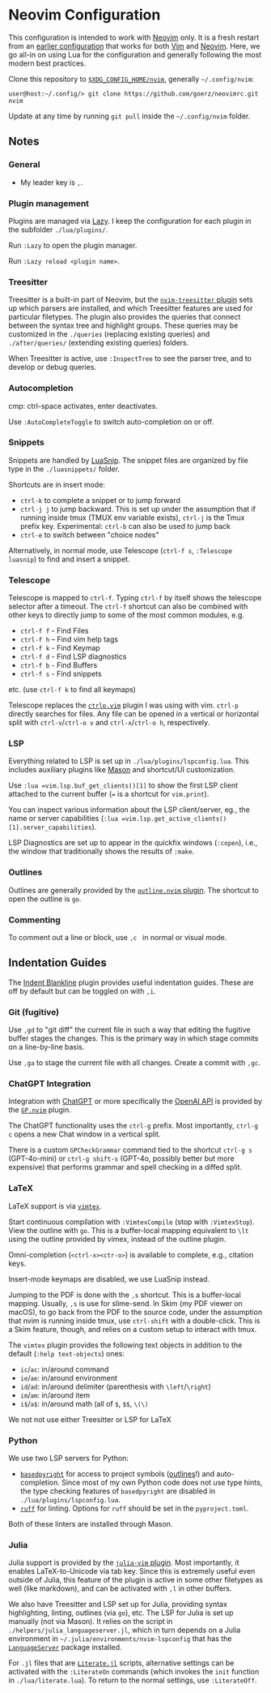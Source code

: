 # Neovim Configuration

This configuration is intended to work with [Neovim][] only. It is a fresh restart from an [earlier configuration](https://github.com/goerz/vimrc) that works for both [Vim][] and [Neovim][]. Here, we go all-in on using Lua for the configuration and generally following the most modern best practices.

Clone this repository to [`$XDG_CONFIG_HOME/nvim`](https://neovim.io/doc/user/nvim.html#nvim-from-vim), generally `~/.config/nvim`:

    user@host:~/.config/> git clone https://github.com/goerz/neovimrc.git nvim

Update at any time by running `git pull` inside the `~/.config/nvim` folder.

[Vim]: http://www.vim.org
[Neovim]: https://neovim.io


## Notes


### General

* My leader key is `,`.


### Plugin management

Plugins are managed via [Lazy](https://github.com/folke/lazy.nvim). I keep the
configuration for each plugin in the subfolder `./lua/plugins/`.

Run `:Lazy` to open the plugin manager.

Run `:Lazy reload <plugin name>`.


### Treesitter

Treesitter is a built-in part of Neovim, but the [`nvim-treesitter` plugin](https://github.com/nvim-treesitter/nvim-treesitter) sets up which parsers are installed, and which Treesitter features are used for particular filetypes. The plugin also provides the queries that connect between the syntax tree and highlight groups. These queries may be customized in the `./queries` (replacing existing queries) and `./after/queries/` (extending existing queries) folders.

When Treesitter is active, use `:InspectTree` to see the parser tree, and to develop or debug queries.

<!-- Textobjects… -->


### Autocompletion

cmp: ctrl-space activates, enter deactivates.

Use `:AutoCompleteToggle` to switch auto-completion on or off.


### Snippets

Snippets are handled by [LuaSnip](https://github.com/L3MON4D3/LuaSnip). The snippet files are organized by file type in the `./luasnippets/` folder.

Shortcuts are in insert mode:

* `ctrl-k` to complete a snippet or to jump forward
* `ctrl-j j` to jump backward. This is set up under the assumption that if running inside tmux (TMUX env variable exists), `ctrl-j` is the Tmux prefix key. Experimental: `ctrl-b` can also be used to jump back
* `ctrl-e` to switch between "choice nodes"

Alternatively, in normal mode, use Telescope (`ctrl-f s`, `:Telescope luasnip`) to find and insert a snippet.


### Telescope

Telescope is mapped to `ctrl-f`. Typing `ctrl-f` by itself shows the telescope selector after a timeout. The `ctrl-f` shortcut can also be combined with other keys to directly jump to some of the most common modules, e.g.

* `ctrl-f f` - Find Files
* `ctrl-f h` – Find vim help tags
* `ctrl-f k` - Find Keymap
* `ctrl-f d` - Find LSP diagnostics
* `ctrl-f b` - Find Buffers
* `ctrl-f s` - Find snippets

etc. (use `ctrl-f k` to find all keymaps)

Telescope replaces the [`ctrlp.vim`](https://github.com/kien/ctrlp.vim) plugin I was using with vim. `ctrl-p` directly searches for files. Any file can be opened in a vertical or horizontal split with `ctrl-v`/`ctrl-o v` and `ctrl-x`/`ctrl-o h`, respectively.


### LSP

Everything related to LSP is set up in `./lua/plugins/lspconfig.lua`. This includes auxiliary plugins like [Mason](https://github.com/williamboman/mason.nvim) and shortcut/UI customization.

Use `:lua =vim.lsp.buf_get_clients()[1]` to show the first LSP client attached to the current buffer (`=` is a shortcut for `vim.print`).

You can inspect various information about the LSP client/server, eg., the name or server capabilities (`:lua =vim.lsp.get_active_clients()[1].server_capabilities`).

LSP Diagnostics are set up to appear in the quickfix windows (`:copen`), i.e., the window that traditionally shows the results of  `:make`.


### Outlines

Outlines are generally provided by the [`outline.nvim` plugin](https://github.com/hedyhli/outline.nvim). The shortcut to open the outline is `go`.

### Commenting

To comment out a line or block, use `,c ` in normal or visual mode.

## Indentation Guides

The [Indent Blankline](https://github.com/lukas-reineke/indent-blankline.nvim) plugin provides useful indentation guides. These are off by default but can be toggled on with `,i`.

### Git (fugitive)

Use `,gd` to "git diff" the current file in such a way that editing the fugitive buffer stages the changes. This is the primary way in which stage commits on a line-by-line basis.

Use `,ga` to stage the current file with all changes. Create a commit with `,gc`.


### ChatGPT Integration

Integration with [ChatGPT](https://chatgpt.com) or more specifically the [OpenAI API](https://platform.openai.com) is provided by the [`GP.nvim`](https://github.com/Robitx/gp.nvim) plugin.

The ChatGPT functionality uses the `ctrl-g` prefix. Most importantly, `ctrl-g c` opens a new Chat window in a vertical split.

There is a custom `GPCheckGrammar` command tied to the shortcut `ctrl-g s` (GPT-4o-mini) or `ctrl-g shift-s` (GPT-4o, possibly better but more expensive) that performs grammar and spell checking in a diffed split.


### LaTeX

LaTeX support is via [`vimtex`](https://github.com/lervag/vimtex).

Start continuous compilation with `:VimtexCompile` (stop with `:VimtexStop`). View the outline with `go`. This is a buffer-local mapping equivalent to `\lt` using the outline provided by vimex, instead of the outline plugin.

Omni-completion (`<ctrl-x><ctr-o>`) is available to complete, e.g., citation keys.

Insert-mode keymaps are disabled, we use LuaSnip instead.

Jumping to the PDF is done with the `,s` shortcut. This is a buffer-local mapping. Usually, `,s` is use for slime-send. In Skim (my PDF viewer on macOS), to go back from the PDF to the source code, under the assumption that nvim is running inside tmux, use `ctrl-shift` with a double-click. This is a Skim feature, though, and relies on a custom setup to interact with tmux.

The `vimtex` plugin provides the following text objects in addition to the default (`:help text-objects`) ones:

* `ic`/`ac`: in/around command
* `ie`/`ae`: in/around environment
* `id`/`ad`: in/around delimiter (parenthesis with `\left`/`\right`)
* `im`/`am`: in/around item
* `i$`/`a$`: in/around math (all of `$`, `$$`, `\(\)`

We not not use either Treesitter or LSP for LaTeX


### Python

We use two LSP servers for Python:

* [`basedpyright`](https://github.com/DetachHead/basedpyright) for access to project symbols ([outlines](#outlines)!) and auto-completion. Since most of my own Python code does not use type hints, the type checking features of `basedpyright` are disabled in `./lua/plugins/lspconfig.lua`.
* [`ruff`](https://github.com/astral-sh/ruff) for linting. Options for `ruff` should be set in the `pyproject.toml`.

Both of these linters are installed through Mason.


### Julia

Julia support is provided by the [`julia-vim` plugin](https://github.com/JuliaEditorSupport/julia-vim). Most importantly, it enables LaTeX-to-Unicode via tab key. Since this is extremely useful even outside of Julia, this feature of the plugin is active in some other filetypes as well (like markdown), and can be activated with `,l` in other buffers.

We also have Treesitter and LSP set up for Julia, providing syntax highlighting, linting, outlines (via `go`), etc. The LSP for Julia is set up manually (not via Mason). It relies on the script in `./helpers/julia_languageserver.jl`, which in turn depends on a Julia environment in `~/.julia/environments/nvim-lspconfig` that has the [`LanguageServer`](https://github.com/julia-vscode/LanguageServer.jl) package installed.

For `.jl` files that are [`Literate.jl`](https://fredrikekre.github.io/Literate.jl/v2/) scripts, alternative settings can be activated with the `:LiterateOn` commands (which invokes the `init` function in `./lua/literate.lua`). To return to the normal settings, use `:LiterateOff`.
